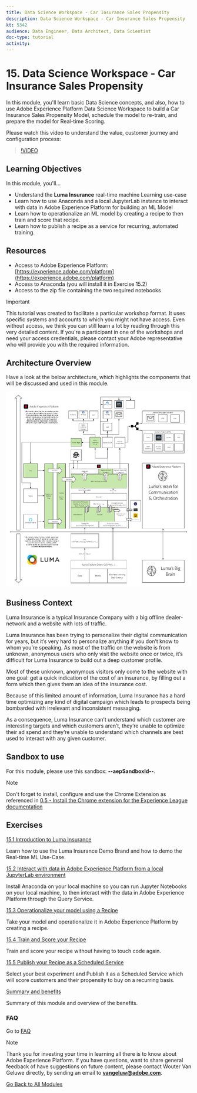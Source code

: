```yaml
---
title: Data Science Workspace - Car Insurance Sales Propensity
description: Data Science Workspace - Car Insurance Sales Propensity
kt: 5342
audience: Data Engineer, Data Architect, Data Scientist
doc-type: tutorial
activity: 
---
```


# 15. Data Science Workspace - Car Insurance Sales Propensity

In this module, you'll learn basic Data Science concepts, and also, how to use Adobe Experience Platform Data Science Workspace to build a Car Insurance Sales Propensity Model, schedule the model to re-train, and prepare the model for Real-time Scoring.

Please watch this video to understand the value, customer journey and configuration process:

>[!VIDEO](https://video.tv.adobe.com/v/35498?quality=12&learn=on)

## Learning Objectives

In this module, you'll...

- Understand the **Luma Insurance** real-time machine Learning use-case
- Learn how to use Anaconda and a local JupyterLab instance to interact with data in Adobe Experience Platform for building an ML Model
- Learn how to operationalize an ML model by creating a recipe to then train and score that recipe.
- Learn how to publish a recipe as a service for recurring, automated training.

## Resources

- Access to Adobe Experience Platform: [https://experience.adobe.com/platform](https://experience.adobe.com/platform) 
- Access to Anaconda (you will install it in Exercise 15.2)
- Access to the zip file containing the two required notebooks

>[!IMPORTANT]
>
>This tutorial was created to facilitate a particular workshop format. It uses specific systems and accounts to which you might not have access. Even without access, we think you can still learn a lot by reading through this very detailed content. If you're a participant in one of the workshops and need your access credentials, please contact your Adobe representative who will provide you with the required information.

## Architecture Overview

Have a look at the below architecture, which highlights the components that will be discussed and used in this module.

![Architecture Overview](../../assets/images/architecturem15.png)

## Business Context

Luma Insurance is a typical Insurance Company with a big offline dealer-network and a website with lots of traffic.

Luma Insurance has been trying to personalize their digital communication for years, but it’s very hard to personalize anything if you don’t know to whom you’re speaking. As most of the traffic on the website is from unknown, anonymous users who only visit the website once or twice, it’s difficult for Luma Insurance to build out a deep customer profile.

Most of these unknown, anonymous visitors only come to the website with one goal: get a quick indication of the cost of an insurance, by filling out a form which then gives them an idea of the insurance cost.

Because of this limited amount of information, Luma Insurance has a hard time optimizing any kind of digital campaign which leads to prospects being bombarded with irrelevant and inconsistent messaging.

As a consequence, Luma Insurance can’t understand which customer are interesting targets and which customers aren’t, they’re unable to optimize their ad spend and they’re unable to understand which channels are best used to interact with any given customer.

## Sandbox to use

For this module, please use this sandbox: **--aepSandboxId--**.

>[!NOTE]
>
>Don't forget to install, configure and use the Chrome Extension as referenced in [0.5 - Install the Chrome extension for the Experience League documentation](../module0/ex5.md)

## Exercises

[15.1 Introduction to Luma Insurance](./ex1.md)

Learn how to use the Luma Insurance Demo Brand and how to demo the Real-time ML Use-Case.

[15.2 Interact with data in Adobe Experience Platform from a local JupyterLab environment](./ex2.md)

Install Anaconda on your local machine so you can run Jupyter Notebooks on your local machine, to then interact with the data in Adobe Experience Platform through the Query Service.

[15.3 Operationalize your model using a Recipe](./ex3.md)

Take your model and operationalize it in Adobe Experience Platform by creating a recipe.

[15.4 Train and Score your Recipe](./ex4.md)

Train and score your recipe without having to touch code again.

[15.5 Publish your Recipe as a Scheduled Service](./ex5.md)

Select your best experiment and Publish it as a Scheduled Service which will score customers and their propensity to buy on a recurring basis.

[Summary and benefits](./summary.md)

Summary of this module and overview of the benefits.

### FAQ

Go to [FAQ](./qa.md)

>[!NOTE]
>
>Thank you for investing your time in learning all there is to know about Adobe Experience Platform. If you have questions, want to share general feedback of have suggestions on future content, please contact Wouter Van Geluwe directly, by sending an email to **vangeluw@adobe.com**.

[Go Back to All Modules](../../overview.md)
